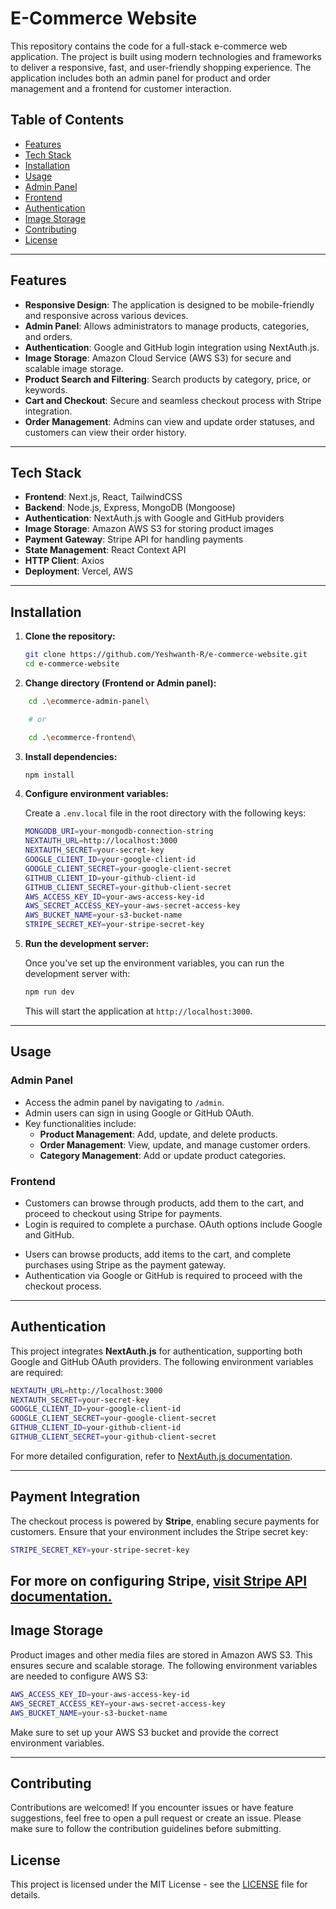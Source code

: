 # E-Commerce Website

This repository contains the code for a full-stack e-commerce web application. The project is built using modern technologies and frameworks to deliver a responsive, fast, and user-friendly shopping experience. The application includes both an admin panel for product and order management and a frontend for customer interaction.

## Table of Contents

- [Features](#features)
- [Tech Stack](#tech-stack)
- [Installation](#installation)
- [Usage](#usage)
- [Admin Panel](#admin-panel)
- [Frontend](#frontend)
- [Authentication](#authentication)
- [Image Storage](#image-storage)
- [Contributing](#contributing)
- [License](#license)

---

## Features

- **Responsive Design**: The application is designed to be mobile-friendly and responsive across various devices.
- **Admin Panel**: Allows administrators to manage products, categories, and orders.
- **Authentication**: Google and GitHub login integration using NextAuth.js.
- **Image Storage**: Amazon Cloud Service (AWS S3) for secure and scalable image storage.
- **Product Search and Filtering**: Search products by category, price, or keywords.
- **Cart and Checkout**: Secure and seamless checkout process with Stripe integration.
- **Order Management**: Admins can view and update order statuses, and customers can view their order history.

---

## Tech Stack

- **Frontend**: Next.js, React, TailwindCSS
- **Backend**: Node.js, Express, MongoDB (Mongoose)
- **Authentication**: NextAuth.js with Google and GitHub providers
- **Image Storage**: Amazon AWS S3 for storing product images
- **Payment Gateway**: Stripe API for handling payments
- **State Management**: React Context API
- **HTTP Client**: Axios
- **Deployment**: Vercel, AWS

---

## Installation

1. **Clone the repository:**

   ```bash
   git clone https://github.com/Yeshwanth-R/e-commerce-website.git
   cd e-commerce-website
   ```

2. **Change directory (Frontend or Admin panel):**

```bash
    cd .\ecommerce-admin-panel\

    # or

    cd .\ecommerce-frontend\
```

3. **Install dependencies:**

   ```bash
   npm install
   ```

4. **Configure environment variables:**

   Create a `.env.local` file in the root directory with the following keys:

   ```bash
   MONGODB_URI=your-mongodb-connection-string
   NEXTAUTH_URL=http://localhost:3000
   NEXTAUTH_SECRET=your-secret-key
   GOOGLE_CLIENT_ID=your-google-client-id
   GOOGLE_CLIENT_SECRET=your-google-client-secret
   GITHUB_CLIENT_ID=your-github-client-id
   GITHUB_CLIENT_SECRET=your-github-client-secret
   AWS_ACCESS_KEY_ID=your-aws-access-key-id
   AWS_SECRET_ACCESS_KEY=your-aws-secret-access-key
   AWS_BUCKET_NAME=your-s3-bucket-name
   STRIPE_SECRET_KEY=your-stripe-secret-key
   ```

5. **Run the development server:**

   Once you've set up the environment variables, you can run the development server with:

   ```bash
   npm run dev
   ```

   This will start the application at `http://localhost:3000`.

---

## Usage

### Admin Panel

- Access the admin panel by navigating to `/admin`.
- Admin users can sign in using Google or GitHub OAuth.
- Key functionalities include:
  - **Product Management**: Add, update, and delete products.
  - **Order Management**: View, update, and manage customer orders.
  - **Category Management**: Add or update product categories.

### Frontend

- Customers can browse through products, add them to the cart, and proceed to checkout using Stripe for payments.
- Login is required to complete a purchase. OAuth options include Google and GitHub.

* Users can browse products, add items to the cart, and complete purchases using Stripe as the payment gateway.
* Authentication via Google or GitHub is required to proceed with the checkout process.

---

## Authentication

This project integrates **NextAuth.js** for authentication, supporting both Google and GitHub OAuth providers. The following environment variables are required:

```bash
NEXTAUTH_URL=http://localhost:3000
NEXTAUTH_SECRET=your-secret-key
GOOGLE_CLIENT_ID=your-google-client-id
GOOGLE_CLIENT_SECRET=your-google-client-secret
GITHUB_CLIENT_ID=your-github-client-id
GITHUB_CLIENT_SECRET=your-github-client-secret
```

For more detailed configuration, refer to [NextAuth.js documentation](https://next-auth.js.org/getting-started/introduction).

---

## Payment Integration

The checkout process is powered by **Stripe**, enabling secure payments for customers. Ensure that your environment includes the Stripe secret key:

```bash
STRIPE_SECRET_KEY=your-stripe-secret-key
```

## For more on configuring Stripe, [visit Stripe API documentation.](https://docs.stripe.com/api)

## Image Storage

Product images and other media files are stored in Amazon AWS S3. This ensures secure and scalable storage. The following environment variables are needed to configure AWS S3:

```bash
AWS_ACCESS_KEY_ID=your-aws-access-key-id
AWS_SECRET_ACCESS_KEY=your-aws-secret-access-key
AWS_BUCKET_NAME=your-s3-bucket-name
```

Make sure to set up your AWS S3 bucket and provide the correct environment variables.

---

## Contributing

Contributions are welcomed! If you encounter issues or have feature suggestions, feel free to open a pull request or create an issue. Please make sure to follow the contribution guidelines before submitting.

## License

This project is licensed under the MIT License - see the [LICENSE](./LICENSE) file for details.

```

```
